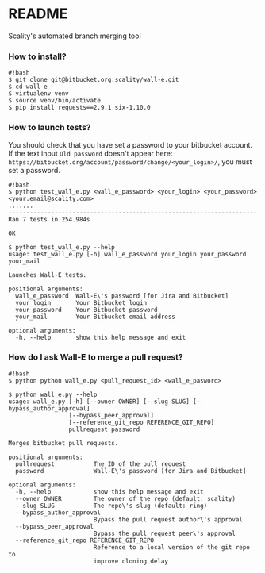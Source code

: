 # README #

Scality's automated branch merging tool

### How to install? ###

```
#!bash
$ git clone git@bitbucket.org:scality/wall-e.git
$ cd wall-e
$ virtualenv venv
$ source venv/bin/activate
$ pip install requests==2.9.1 six-1.10.0
```
### How to launch tests? ###

You should check that you have set a password to your bitbucket account.
If the text input `Old password` doesn't appear here:
`https://bitbucket.org/account/password/change/<your_login>/`, you must set a password.

```
#!bash
$ python test_wall_e.py <wall_e_password> <your_login> <your_password> <your.email@scality.com> 
.......
----------------------------------------------------------------------
Ran 7 tests in 254.984s

OK

$ python test_wall_e.py --help
usage: test_wall_e.py [-h] wall_e_password your_login your_password your_mail

Launches Wall-E tests.

positional arguments:
  wall_e_password  Wall-E\'s password [for Jira and Bitbucket]
  your_login       Your Bitbucket login
  your_password    Your Bitbucket password
  your_mail        Your Bitbucket email address

optional arguments:
  -h, --help       show this help message and exit
```

### How do I ask Wall-E to merge a pull request? ###

```
#!bash
$ python python wall_e.py <pull_request_id> <wall_e_pasword>

$ python wall_e.py --help
usage: wall_e.py [-h] [--owner OWNER] [--slug SLUG] [--bypass_author_approval]
                 [--bypass_peer_approval]
                 [--reference_git_repo REFERENCE_GIT_REPO]
                 pullrequest password

Merges bitbucket pull requests.

positional arguments:
  pullrequest           The ID of the pull request
  password              Wall-E\'s password [for Jira and Bitbucket]

optional arguments:
  -h, --help            show this help message and exit
  --owner OWNER         The owner of the repo (default: scality)
  --slug SLUG           The repo\'s slug (default: ring)
  --bypass_author_approval
                        Bypass the pull request author\'s approval
  --bypass_peer_approval
                        Bypass the pull request peer\'s approval
  --reference_git_repo REFERENCE_GIT_REPO
                        Reference to a local version of the git repo to
                        improve cloning delay
```